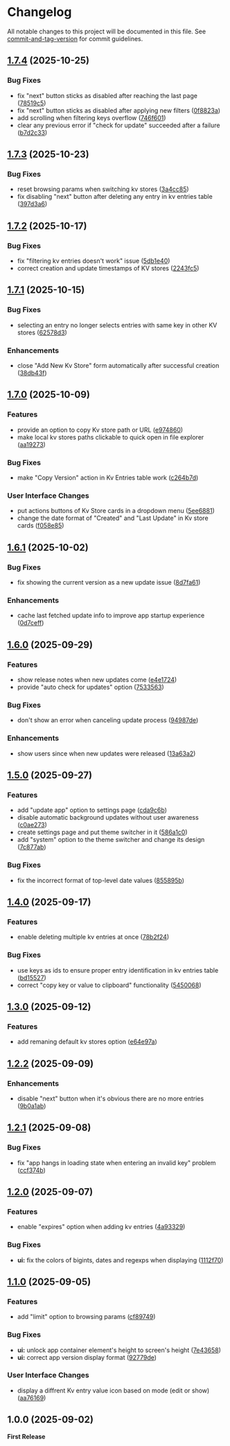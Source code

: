 # Changelog

All notable changes to this project will be documented in this file. See [commit-and-tag-version](https://github.com/absolute-version/commit-and-tag-version) for commit guidelines.

## [1.7.4](https://github.com/AbdulrhmanGoni/denokv-gui-client/compare/v1.7.3...v1.7.4) (2025-10-25)


### Bug Fixes

* fix "next" button sticks as disabled after reaching the last page ([78519c5](https://github.com/AbdulrhmanGoni/denokv-gui-client/commit/78519c5114b987b153fa702ffc8b22eaa47c0bb6))
* fix "next" button sticks as disabled after applying new filters ([0f8823a](https://github.com/AbdulrhmanGoni/denokv-gui-client/commit/0f8823a47ea0e0aff7512e4ef224363cdcc9aa54))
* add scrolling when filtering keys overflow ([746f601](https://github.com/AbdulrhmanGoni/denokv-gui-client/commit/746f601c07e2bf5c3e4ee4173ec254289ddfd36c))
* clear any previous error if "check for update" succeeded after a failure ([b7d2c33](https://github.com/AbdulrhmanGoni/denokv-gui-client/commit/b7d2c337fb33882eaee9dcc99d4aa3e907d1f316))

## [1.7.3](https://github.com/AbdulrhmanGoni/denokv-gui-client/compare/v1.7.2...v1.7.3) (2025-10-23)


### Bug Fixes

* reset browsing params when switching kv stores ([3a4cc85](https://github.com/AbdulrhmanGoni/denokv-gui-client/commit/3a4cc852d5ae4d108270a262b50704e0e0de150b))
* fix disabling "next" button after deleting any entry in kv entries table ([397d3a6](https://github.com/AbdulrhmanGoni/denokv-gui-client/commit/397d3a6b58c71725aedf822b7bc33f9b151eecf2))

## [1.7.2](https://github.com/AbdulrhmanGoni/denokv-gui-client/compare/v1.7.1...v1.7.2) (2025-10-17)


### Bug Fixes

* fix "filtering kv entries doesn't work" issue ([5db1e40](https://github.com/AbdulrhmanGoni/denokv-gui-client/commit/5db1e406e54b5d92defc33806b620c60089234ee))
* correct creation and update timestamps of KV stores ([2243fc5](https://github.com/AbdulrhmanGoni/denokv-gui-client/commit/2243fc529fb468f36a8fda014c0ea982251c3ce4))

## [1.7.1](https://github.com/AbdulrhmanGoni/denokv-gui-client/compare/v1.7.0...v1.7.1) (2025-10-15)


### Bug Fixes

* selecting an entry no longer selects entries with same key in other KV stores ([62578d3](https://github.com/AbdulrhmanGoni/denokv-gui-client/commit/62578d3bd41608f17f83138c10e76eb227b52689))


### Enhancements

* close "Add New Kv Store" form automatically after successful creation ([38db43f](https://github.com/AbdulrhmanGoni/denokv-gui-client/commit/38db43fa9012f65653b52e9ef5e89fea8c00d9c6))

## [1.7.0](https://github.com/AbdulrhmanGoni/denokv-gui-client/compare/v1.6.1...v1.7.0) (2025-10-09)


### Features

* provide an option to copy Kv store path or URL ([e974860](https://github.com/AbdulrhmanGoni/denokv-gui-client/commit/e974860e04dde46e470977f57535324d9ffee665))
* make local kv stores paths clickable to quick open in file explorer ([aa19273](https://github.com/AbdulrhmanGoni/denokv-gui-client/commit/aa19273a438590bd15a93682fdabaf49408bdfed))


### Bug Fixes

* make "Copy Version" action in Kv Entries table work ([c264b7d](https://github.com/AbdulrhmanGoni/denokv-gui-client/commit/c264b7d3f311cb8d03f261ae2fd8940a5957ef36))


### User Interface Changes

* put actions buttons of Kv Store cards in a dropdown menu ([5ee6881](https://github.com/AbdulrhmanGoni/denokv-gui-client/commit/5ee6881d59234ed9d9ee5c93079d7781069fb14b))
* change the date format of "Created" and "Last Update" in Kv store cards ([f058e85](https://github.com/AbdulrhmanGoni/denokv-gui-client/commit/f058e85dc157316e8dffac6694df817d63e3929b))

## [1.6.1](https://github.com/AbdulrhmanGoni/denokv-gui-client/compare/v1.6.0...v1.6.1) (2025-10-02)


### Bug Fixes

* fix showing the current version as a new update issue ([8d7fa61](https://github.com/AbdulrhmanGoni/denokv-gui-client/commit/8d7fa61a866b5dc9767580760be113b5753d705e))


### Enhancements

* cache last fetched update info to improve app startup experience ([0d7ceff](https://github.com/AbdulrhmanGoni/denokv-gui-client/commit/0d7ceff52636347717f42500c9cc9d30a89f653f))

## [1.6.0](https://github.com/AbdulrhmanGoni/denokv-gui-client/compare/v1.5.0...v1.6.0) (2025-09-29)


### Features

* show release notes when new updates come ([e4e1724](https://github.com/AbdulrhmanGoni/denokv-gui-client/commit/e4e1724427f1df8958fc9e9fde487510233fd616))
* provide "auto check for updates" option ([7533563](https://github.com/AbdulrhmanGoni/denokv-gui-client/commit/7533563e9eea954309643112fe0c7162b21e6f60))


### Bug Fixes

* don't show an error when canceling update process ([94987de](https://github.com/AbdulrhmanGoni/denokv-gui-client/commit/94987ded5e739d50618a1872eead4a1aa0b67923))


### Enhancements

* show users since when new updates were released ([13a63a2](https://github.com/AbdulrhmanGoni/denokv-gui-client/commit/13a63a2cf16f031bb71703ae089ea2330b02a199))

## [1.5.0](https://github.com/AbdulrhmanGoni/denokv-gui-client/compare/v1.4.0...v1.5.0) (2025-09-27)


### Features

* add "update app" option to settings page ([cda9c6b](https://github.com/AbdulrhmanGoni/denokv-gui-client/commit/cda9c6bbfe6539ad3e480abeea64e58d05f4113b))
* disable automatic background updates without user awareness ([c0ae273](https://github.com/AbdulrhmanGoni/denokv-gui-client/commit/c0ae273c2588ff78a934956a297f43c1b5908fff))
* create settings page and put theme switcher in it ([586a1c0](https://github.com/AbdulrhmanGoni/denokv-gui-client/commit/586a1c0eb76b93a0e6dc7af89915043768146bee))
* add "system" option to the theme switcher and change its design ([7c877ab](https://github.com/AbdulrhmanGoni/denokv-gui-client/commit/7c877abcf2ad9badd14991fcc131a8d74985609d))


### Bug Fixes

* fix the incorrect format of top-level date values ([855895b](https://github.com/AbdulrhmanGoni/denokv-gui-client/commit/855895bf30e3c49fd96a930a7bb3dd04bd62807d))

## [1.4.0](https://github.com/AbdulrhmanGoni/denokv-gui-client/compare/v1.3.0...v1.4.0) (2025-09-17)


### Features

* enable deleting multiple kv entries at once ([78b2f24](https://github.com/AbdulrhmanGoni/denokv-gui-client/commit/78b2f24571760ac62475dfebbf8dd1abb252dd1f))


### Bug Fixes

* use keys as ids to ensure proper entry identification in kv entries table ([bd15527](https://github.com/AbdulrhmanGoni/denokv-gui-client/commit/bd15527b47adee4b6b36bf24ef4871d4abf40c4e))
* correct "copy key or  value to clipboard" functionality ([5450068](https://github.com/AbdulrhmanGoni/denokv-gui-client/commit/545006809bf3520a60bca140c51b3e72c970700b))

## [1.3.0](https://github.com/AbdulrhmanGoni/denokv-gui-client/compare/v1.2.2...v1.3.0) (2025-09-12)


### Features

* add remaning default kv stores option ([e64e97a](https://github.com/AbdulrhmanGoni/denokv-gui-client/commit/e64e97a3a090c53268a30bc6501e5e224799e4ee))

## [1.2.2](https://github.com/AbdulrhmanGoni/denokv-gui-client/compare/v1.2.1...v1.2.2) (2025-09-09)


### Enhancements

* disable "next" button when it's obvious there are no more entries ([9b0a1ab](https://github.com/AbdulrhmanGoni/denokv-gui-client/commit/9b0a1abba6ea4d81d158cb1cd2f3f1d2b92079b3))

## [1.2.1](https://github.com/AbdulrhmanGoni/denokv-gui-client/compare/v1.2.0...v1.2.1) (2025-09-08)


### Bug Fixes

* fix "app hangs in loading state when entering an invalid key" problem ([ccf374b](https://github.com/AbdulrhmanGoni/denokv-gui-client/commit/ccf374ba6f5e524c0b6e027225b30e2da5282572))

## [1.2.0](https://github.com/AbdulrhmanGoni/denokv-gui-client/compare/v1.1.0...v1.2.0) (2025-09-07)


### Features

* enable "expires" option when adding kv entries ([4a93329](https://github.com/AbdulrhmanGoni/denokv-gui-client/commit/4a93329a4f35e5a04602e697c16f4c7c499bf93e))


### Bug Fixes

* **ui:** fix the colors of bigints, dates and regexps when displaying ([1112f70](https://github.com/AbdulrhmanGoni/denokv-gui-client/commit/1112f706211833fd0afe82aab39034c3de426d40))

## [1.1.0](https://github.com/AbdulrhmanGoni/denokv-gui-client/compare/v1.0.0...v1.1.0) (2025-09-05)


### Features

* add "limit" option to browsing params ([cf89749](https://github.com/AbdulrhmanGoni/denokv-gui-client/commit/cf897494782e9068f50af3bbc4d1ae1245391aee))


### Bug Fixes

* **ui:** unlock app container element's height to screen's height ([7e43658](https://github.com/AbdulrhmanGoni/denokv-gui-client/commit/7e4365867d10623cdcc35171a6edc3df1a5b3a22))
* **ui:** correct app version display format ([92779de](https://github.com/AbdulrhmanGoni/denokv-gui-client/commit/92779de4eed1c87a56c37375db7f2e5f3a103fea))


### User Interface Changes

* display a diffrent Kv entry value icon based on mode (edit or show) ([aa76169](https://github.com/AbdulrhmanGoni/denokv-gui-client/commit/aa7616915bd617e3a238915bb7d45dfe5eedf4c2))


## 1.0.0 (2025-09-02)

**First Release**
